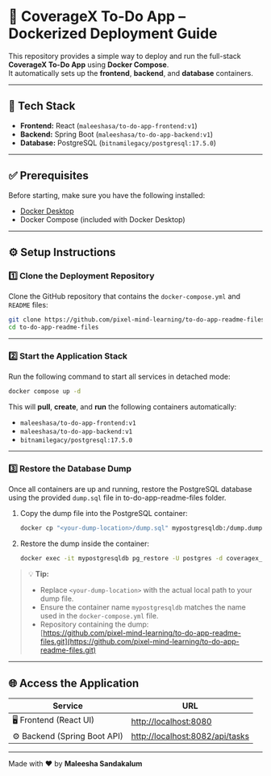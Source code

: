 # 🧩 CoverageX To-Do App – Dockerized Deployment Guide

This repository provides a simple way to deploy and run the full-stack **CoverageX To-Do App** using **Docker Compose**.  
It automatically sets up the **frontend**, **backend**, and **database** containers.

---

## 🚀 Tech Stack

- **Frontend:** React (`maleeshasa/to-do-app-frontend:v1`)  
- **Backend:** Spring Boot (`maleeshasa/to-do-app-backend:v1`)  
- **Database:** PostgreSQL (`bitnamilegacy/postgresql:17.5.0`)

---

## ✅ Prerequisites

Before starting, make sure you have the following installed:

- [Docker Desktop](https://www.docker.com/products/docker-desktop)
- Docker Compose (included with Docker Desktop)

---

## ⚙️ Setup Instructions

### 1️⃣ Clone the Deployment Repository

Clone the GitHub repository that contains the `docker-compose.yml` and `README` files:

```bash
git clone https://github.com/pixel-mind-learning/to-do-app-readme-files.git
cd to-do-app-readme-files
```

---

### 2️⃣ Start the Application Stack

Run the following command to start all services in detached mode:

```bash
docker compose up -d
```

This will **pull**, **create**, and **run** the following containers automatically:

- `maleeshasa/to-do-app-frontend:v1`
- `maleeshasa/to-do-app-backend:v1`
- `bitnamilegacy/postgresql:17.5.0`

---

### 3️⃣ Restore the Database Dump

Once all containers are up and running, restore the PostgreSQL database using the provided `dump.sql` file in to-do-app-readme-files folder.

1. Copy the dump file into the PostgreSQL container:

   ```bash
   docker cp "<your-dump-location>/dump.sql" mypostgresqldb:/dump.dump
   ```

2. Restore the dump inside the container:

   ```bash
   docker exec -it mypostgresqldb pg_restore -U postgres -d coveragex_todo_management /dump.dump
   ```

> 💡 **Tip:**  
> - Replace `<your-dump-location>` with the actual local path to your dump file.  
> - Ensure the container name `mypostgresqldb` matches the name used in the `docker-compose.yml` file.  
> - Repository containing the dump:  
>   [https://github.com/pixel-mind-learning/to-do-app-readme-files.git](https://github.com/pixel-mind-learning/to-do-app-readme-files.git)

---

## 🌐 Access the Application

| Service | URL |
|----------|------|
| 🖥️ Frontend (React UI) | [http://localhost:8080](http://localhost:8080) |
| ⚙️ Backend (Spring Boot API) | [http://localhost:8082/api/tasks](http://localhost:8082/api/tasks) |


---

Made with ❤️ by **Maleesha Sandakalum**
